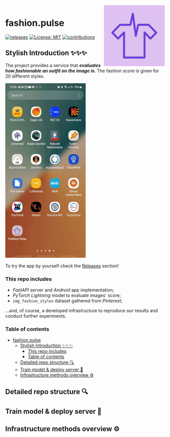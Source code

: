 <img src="readme-atrifacts/fashion_pulse_logo_mini_small.png" align="right" />

# fashion.pulse
<!-- Badges -->
[![releases](https://img.shields.io/github/v/release/DLochmelis33/fashion.pulse.svg)](https://github.com/DLochmelis33/fashion.pulse/releases)
[![License: MIT](https://img.shields.io/badge/License-MIT-yellow.svg)](https://opensource.org/licenses/MIT)
[![contributions](https://img.shields.io/github/contributors/DLochmelis33/fashion.pulse)](https://github.com/DLochmelis33/fashion.pulse/graphs/contributors)

## Stylish Introduction ✨✨✨

The project provides a service that **_evaluates how fashionable an outfit on the image is_**. The fashion score is given for 20 different styles.

![Alt Text](readme-atrifacts/fashion_pulse_demo_mini.gif)

To try the app by yourself check the [Releases](https://github.com/DLochmelis33/fashion.pulse/releases) section!

### This repo includes
* *FastAPI* server and *Android* app implementation;
* *PyTorch Lightning* model to evaluate images' score;
* `img_fashion_styles` dataset gathered from *Pinterest*;
  
...and, of course, a developed infrastructure to reproduce our results and conduct further experiments.

### Table of contents
- [fashion.pulse](#fashionpulse)
  - [Stylish Introduction ✨✨✨](#stylish-introduction-)
    - [This repo includes](#this-repo-includes)
    - [Table of contents](#table-of-contents)
  - [Detailed repo structure 🔍](#detailed-repo-structure-)
  - [Train model \& deploy server 🚂](#train-model--deploy-server-)
  - [Infrastructure methods overview ⚙️](#infrastructure-methods-overview-️)

## Detailed repo structure 🔍

## Train model & deploy server 🚂

## Infrastructure methods overview ⚙️